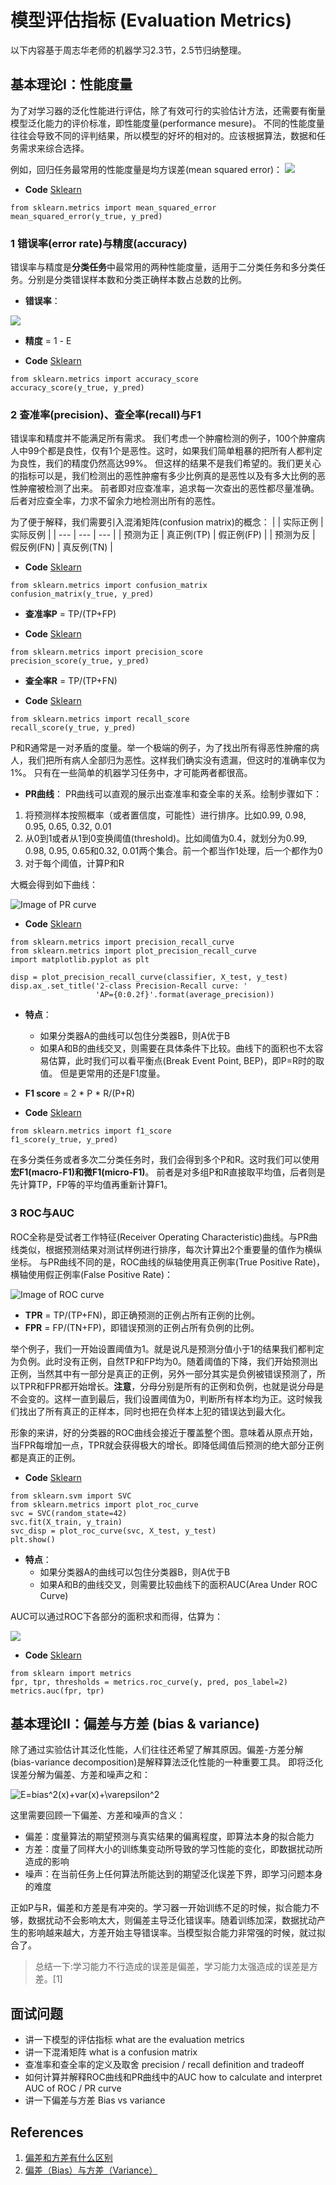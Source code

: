# 模型评估指标 (Evaluation Metrics)
以下内容基于周志华老师的机器学习2.3节，2.5节归纳整理。

## 基本理论I：性能度量
为了对学习器的泛化性能进行评估，除了有效可行的实验估计方法，还需要有衡量模型泛化能力的评价标准，即性能度量(performance mesure)。
不同的性能度量往往会导致不同的评判结果，所以模型的好坏的相对的。应该根据算法，数据和任务需求来综合选择。

例如，回归任务最常用的性能度量是均方误差(mean squared error)：
<img src="https://render.githubusercontent.com/render/math?math=E = \frac{1}{m}  \sum_1^m (f(x_i)-y_i)^2">

- **Code** [Sklearn](https://scikit-learn.org/stable/modules/generated/sklearn.metrics.mean_squared_error.html)
```
from sklearn.metrics import mean_squared_error
mean_squared_error(y_true, y_pred)
```

### 1 错误率(error rate)与精度(accuracy)
错误率与精度是**分类任务**中最常用的两种性能度量，适用于二分类任务和多分类任务。分别是分类错误样本数和分类正确样本数占总数的比例。

- **错误率**：
<img src="https://render.githubusercontent.com/render/math?math=E = \frac{1}{m}  \sum_1^m (f(x_i) \neq y_i)">

- **精度** = 1 - E

- **Code** [Sklearn](https://scikit-learn.org/stable/modules/generated/sklearn.metrics.accuracy_score.html)
```
from sklearn.metrics import accuracy_score
accuracy_score(y_true, y_pred)
```

### 2 查准率(precision)、查全率(recall)与F1
错误率和精度并不能满足所有需求。
我们考虑一个肿瘤检测的例子，100个肿瘤病人中99个都是良性，仅有1个是恶性。这时，如果我们简单粗暴的把所有人都判定为良性，我们的精度仍然高达99%。
但这样的结果不是我们希望的。我们更关心的指标可以是，我们检测出的恶性肿瘤有多少比例真的是恶性以及有多大比例的恶性肿瘤被检测了出来。
前者即对应查准率，追求每一次查出的恶性都尽量准确。后者对应查全率，力求不留余力地检测出所有的恶性。

为了便于解释，我们需要引入混淆矩阵(confusion matrix)的概念：
|  | 实际正例 | 实际反例 |
| --- | --- | --- |
| 预测为正 | 真正例(TP) | 假正例(FP) |
| 预测为反 | 假反例(FN) | 真反例(TN) |

- **Code** [Sklearn](https://scikit-learn.org/stable/modules/generated/sklearn.metrics.confusion_matrix.html)
```
from sklearn.metrics import confusion_matrix
confusion_matrix(y_true, y_pred)
```

- **查准率P** = TP/(TP+FP)

- **Code** [Sklearn](https://scikit-learn.org/stable/modules/generated/sklearn.metrics.precision_score.html)
```
from sklearn.metrics import precision_score
precision_score(y_true, y_pred)
```

- **查全率R** = TP/(TP+FN)

- **Code** [Sklearn](https://scikit-learn.org/stable/modules/generated/sklearn.metrics.recall_score.html)
```
from sklearn.metrics import recall_score
recall_score(y_true, y_pred)
```

P和R通常是一对矛盾的度量。举一个极端的例子，为了找出所有得恶性肿瘤的病人，我们把所有病人全部归为恶性。这样我们确实没有遗漏，但这时的准确率仅为1%。
只有在一些简单的机器学习任务中，才可能两者都很高。

- **PR曲线**：
PR曲线可以直观的展示出查准率和查全率的关系。绘制步骤如下：
1. 将预测样本按照概率（或者置信度，可能性）进行排序。比如0.99, 0.98, 0.95, 0.65, 0.32, 0.01
2. 从0到1或者从1到0变换阈值(threshold)。比如阈值为0.4，就划分为0.99, 0.98, 0.95, 0.65和0.32, 0.01两个集合。前一个都当作1处理，后一个都作为0
3. 对于每个阈值，计算P和R

大概会得到如下曲线：

![Image of PR curve](https://github.com/songchangyi/MachineLearningResume/blob/master/img/P_R.png)

- **Code** [Sklearn](https://scikit-learn.org/stable/auto_examples/model_selection/plot_precision_recall.html)
```
from sklearn.metrics import precision_recall_curve
from sklearn.metrics import plot_precision_recall_curve
import matplotlib.pyplot as plt

disp = plot_precision_recall_curve(classifier, X_test, y_test)
disp.ax_.set_title('2-class Precision-Recall curve: '
                   'AP={0:0.2f}'.format(average_precision))
```

- **特点**：
  - 如果分类器A的曲线可以包住分类器B，则A优于B
  - 如果A和B的曲线交叉，则需要在具体条件下比较。曲线下的面积也不太容易估算，此时我们可以看平衡点(Break Event Point, BEP)，即P=R时的取值。
但是更常用的还是F1度量。

- **F1 score** = 2 * P * R/(P+R)

- **Code** [Sklearn](https://scikit-learn.org/stable/modules/generated/sklearn.metrics.f1_score.html)
```
from sklearn.metrics import f1_score
f1_score(y_true, y_pred)
```

在多分类任务或者多次二分类任务时，我们会得到多个P和R。这时我们可以使用**宏F1(macro-F1)**和**微F1(micro-F1)**。
前者是对多组P和R直接取平均值，后者则是先计算TP，FP等的平均值再重新计算F1。

### 3 ROC与AUC
ROC全称是受试者工作特征(Receiver Operating Characteristic)曲线。与PR曲线类似，根据预测结果对测试样例进行排序，每次计算出2个重要量的值作为横纵坐标。
与PR曲线不同的是，ROC曲线的纵轴使用真正例率(True Positive Rate)，横轴使用假正例率(False Positive Rate)：

![Image of ROC curve](https://github.com/songchangyi/MachineLearningResume/blob/master/img/ROC.png)

- **TPR** = TP/(TP+FN)，即正确预测的正例占所有正例的比例。
- **FPR** = FP/(TN+FP)，即错误预测的正例占所有负例的比例。

举个例子，我们一开始设置阈值为1。就是说凡是预测分值小于1的结果我们都判定为负例。此时没有正例，自然TP和FP均为0。随着阈值的下降，我们开始预测出正例，当然其中有一部分是真正的正例，另外一部分其实是负例被错误预测了，所以TPR和FPR都开始增长。**注意**，分母分别是所有的正例和负例，也就是说分母是不会变的。这样一直到最后，我们设置阈值为0，判断所有样本均为正。这时候我们找出了所有真正的正样本，同时也把在负样本上犯的错误达到最大化。

形象的来讲，好的分类器的ROC曲线会接近于覆盖整个图。意味着从原点开始，当FPR每增加一点，TPR就会获得极大的增长。即降低阈值后预测的绝大部分正例都是真正的正例。

- **Code** [Sklearn](https://scikit-learn.org/stable/auto_examples/plot_roc_curve_visualization_api.html)
```
from sklearn.svm import SVC
from sklearn.metrics import plot_roc_curve
svc = SVC(random_state=42)
svc.fit(X_train, y_train)
svc_disp = plot_roc_curve(svc, X_test, y_test)
plt.show()
```

- **特点**：
  - 如果分类器A的曲线可以包住分类器B，则A优于B
  - 如果A和B的曲线交叉，则需要比较曲线下的面积AUC(Area Under ROC Curve)

AUC可以通过ROC下各部分的面积求和而得，估算为：

<img src="https://render.githubusercontent.com/render/math?math=AUC=\frac{1}{2} \sum_{i=1}^{m-1} (x_{i%2B1}-x_i) \cdot (y_i%2By_{i%2B1})">

- **Code** [Sklearn](https://scikit-learn.org/stable/modules/generated/sklearn.metrics.auc.html)
```
from sklearn import metrics
fpr, tpr, thresholds = metrics.roc_curve(y, pred, pos_label=2)
metrics.auc(fpr, tpr)
```

## 基本理论II：偏差与方差 (bias & variance)
除了通过实验估计其泛化性能，人们往往还希望了解其原因。偏差-方差分解(bias-variance decomposition)是解释算法泛化性能的一种重要工具。
即将泛化误差分解为偏差、方差和噪声之和：

![E=bias^2(x)+var(x)+\varepsilon^2](https://render.githubusercontent.com/render/math?math=E%3Dbias%5E2(x)%2Bvar(x)%2B%5Cvarepsilon%5E2)

这里需要回顾一下偏差、方差和噪声的含义：
- 偏差：度量算法的期望预测与真实结果的偏离程度，即算法本身的拟合能力
- 方差：度量了同样大小的训练集变动所导致的学习性能的变化，即数据扰动所造成的影响
- 噪声：在当前任务上任何算法所能达到的期望泛化误差下界，即学习问题本身的难度

正如P与R，偏差和方差是有冲突的。学习器一开始训练不足的时候，拟合能力不够，数据扰动不会影响太大，则偏差主导泛化错误率。随着训练加深，数据扰动产生的影响越来越大，方差开始主导错误率。当模型拟合能力非常强的时候，就过拟合了。

> 总结一下:学习能力不行造成的误差是偏差，学习能力太强造成的误差是方差。[1]

## 面试问题
- 讲一下模型的评估指标 what are the evaluation metrics
- 讲一下混淆矩阵 what is a confusion matrix
- 查准率和查全率的定义及取舍 precision / recall definition and tradeoff
- 如何计算并解释ROC曲线和PR曲线中的AUC how to calculate and interpret AUC of ROC / PR curve
- 讲一下偏差与方差 Bias vs variance

## References
1. [偏差和方差有什么区别](https://www.zhihu.com/question/20448464)
2. [偏差（Bias）与方差（Variance）](https://zhuanlan.zhihu.com/p/38853908)
